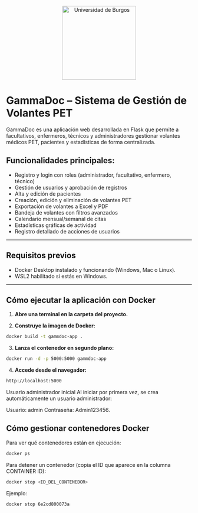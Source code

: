 <p align="center">
  <img src="https://www.ubu.es/sites/default/files/logo_ubu.png" alt="Universidad de Burgos" width="200"/>
</p>

# GammaDoc – Sistema de Gestión de Volantes PET
GammaDoc es una aplicación web desarrollada en Flask que permite a facultativos, enfermeros, técnicos y administradores gestionar volantes médicos PET, pacientes y estadísticas de forma centralizada.

## Funcionalidades principales:

- Registro y login con roles (administrador, facultativo, enfermero, técnico)
- Gestión de usuarios y aprobación de registros
- Alta y edición de pacientes
- Creación, edición y eliminación de volantes PET
- Exportación de volantes a Excel y PDF
- Bandeja de volantes con filtros avanzados
- Calendario mensual/semanal de citas
- Estadísticas gráficas de actividad
- Registro detallado de acciones de usuarios
---
## Requisitos previos
- Docker Desktop instalado y funcionando (Windows, Mac o Linux).
- WSL2 habilitado si estás en Windows.
---
## Cómo ejecutar la aplicación con Docker 

1. **Abre una terminal en la carpeta del proyecto.**

2. **Construye la imagen de Docker:**
```bash
docker build -t gammdoc-app .
```

3. **Lanza el contenedor en segundo plano:**
```bash
docker run -d -p 5000:5000 gammdoc-app
```

4. **Accede desde el navegador:**
```bash
http://localhost:5000
```

Usuario administrador inicial
Al iniciar por primera vez, se crea automáticamente un usuario administrador:

Usuario: admin
Contraseña: Admin123456.

## Cómo gestionar contenedores Docker
Para ver qué contenedores están en ejecución:
```bash
docker ps
```

Para detener un contenedor (copia el ID que aparece en la columna CONTAINER ID):
```bash
docker stop <ID_DEL_CONTENEDOR>
```

Ejemplo:
```bash
docker stop 6e2cd800073a
```